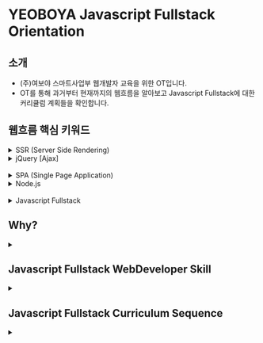# YEOBOYA Javascript Fullstack Orientation



## 소개
* (주)여보야 스마트사업부 웹개발자 교육을 위한 OT입니다.
* OT를 통해 과거부터 현재까지의 웹흐름을 알아보고 Javascript Fullstack에 대한 커리큘럼 계획들을 확인합니다.

## 웹흐름 핵심 키워드
<details><summary>SSR (Server Side Rendering)</summary>
  <p>
    
  * `db` + `SSR(php,jsp,asp)` + `script` + `css`
    
    * 과거부터 현재까지 많은 웹사이트들은 페이지를 이동할 때마다 서버에 페이지에 대한 요청을 하는 방식을 사용
    * 서버에서 렌더링을 마치고, Data가 결합된 HTML파일을 내려주는 방식
    * 페이지를 이동할 때마다 서버에 요청하여 페이지를 받아야 하기 때문에, 받아오는 시간동안 깜빡거리는 현상이 나타남
      
  </p>  
</details>   
<details><summary>jQuery [Ajax]</summary>
  <p>
    
  * `db` + `SSR(php,jsp,asp)` + `jQuery` + `css`
    * Write Less, Do More (적게 작성하고, 많은 것을 하자)
    * 웹사이트에 JavaScript를 쉽게 활용할 수 있도록 도와주는 Javascript Library
   
  * `Ajax`
    * Asynchronous Javascript And XML
    * XML에 기반으로 하여 서버와의 통신을 비동기 방식으로 연결함으로써 시스템 자원의 불필요한 시간낭비를 줄이고, JS 대화형 웹 Application을 구현한 기술
    
  </p>
</details>

<br> 

<details><summary>SPA (Single Page Application)</summary>
  <p>

  * `db` + `SSR(php,jsp,asp)` + `Vue` or `React` + `css`
    * 하나의 웹페이지로만 이루어진 사이트
    * 기본적으로는 `CSR` 목표
    * 장점
      * 사용자 친화적
      * 초기 렌더링 후 데이터만 받아오기 때문에, 상대적으로 서버 요청이 적음
      * Virtual Dom
      * 프론트 엔드와 백엔드 분리로 개발업무 분업화 및 협업이 용이
      * 개발이 상대적으로 효율적
    * 단점
      * 첫페이지 로딩속도가 느리다.
      * 첫페이지 로딩속도가 느리다..
      * 첫페이지 로딩속도가 느리다... 
      * `SEO` 문제  
    * SPA의 단점들을 해결위한 방법
      * 첫페이지는 SSR로 처리
      * 각 컨텐츠별로 라우팅되는 페이지를 SSR로 처리    
    
    <details><summary>CSR</summary>
      <p>

      * Client Side Rendering
      * 최초 요청시 HTML, CSS, Javascript 등 각종 리소스를 받아온다. 
      * 이후에는 서버에 데이터만 요청하고, Javascript로 뷰를 컨트롤 한다.
      * 초기 요청 때 SSR 보다 많은 리소스를 요청하기 때문에, 렌더링은 속도는 SSR이 더 빠르다.
      * 하지만 이후 다른 페이지로의 이동시에는 SSR 보다 빠른 페이지 전환 속도와 더 나은 사용자 경험을 제공한다.   
        
      </p>
    </details>       
    <details><summary>SEO</summary>
      <p>

      * Search Engine Optimization
      * CSR방식으로는 검색엔진에서 검색이 불가능 (구글제외)   
      </p>
    </details>       
    <details><summary>Vue.js</summary>
      <p>

      * 웹 개발을 단순화하고 정리하기 위해 개발된 Javascript Frontend Framework
      * 기존 웹개발자들을 위한 느낌이 강하다.
      * 점진적으로 채택 가능한 구조를 갖추고 있다.
      * 선언형 렌더링과 컴포넌트 구성에 초점을 두고 있다.
      * Single File Component
        
        웹의 뷰(view)를 구성하는 요소인 HTML, CSS, JavaScript 코드를 .vue 확장자를 가진 하나의 파일에 모두 정의하는 방식
        
        관리의 생산성을 높이고, 협업을 수월하게 한다는 장점
      * Html 기반 Template 구문
        
        개발한 프론트엔드 파일을 사용자가 볼 수 있도록 브라우저 화면에 렌더링하는 과정에 Template이란 문법을 사용
        
        이 Template을 구성하는 문법이 Html 기반으로 이뤄져 있어 배우기 쉽다.
      </p>
    </details>       
    <details><summary>React.js</summary>
      <p>

      * 웹 개발을 단순화하고 정리하기 위해 개발된 Javascript Frontend Framework
      * JSX 기반 Component
        
        JSX 코드로 Component를 작성하고 Component의 상태(State)를 변화시키지 않고 관리
        
        변화가 일어나면 Virtual DOM에 렌더링을 하고 기존의 DOM과 비교하여 변화가 일어난 곳만 업데이트
      </p>
    </details>       
    <details><summary>Vue.js 와 React.js 공통점</summary>
      <p>

      * 웹 UI를 작은 Component 단위로 구성 
        
        Component는 다른 프로젝트에서도 재사용할 수 있고, 컴포넌트 캡슐화와 확장이 가능해 개발이 유연해지는 장점이 있다.
      * Virtual DOM 방식을 통해 성능을 향상
        
        Virtual DOM은 실제 DOM 변화를 최소화 시켜주는 역할

        브라우저는 HTML 파일을 스크린에 보여주기 위해 DOM 노드 트리 생성 -> 렌더트리 생성 -> 레이아웃 -> 페인팅 과정을 통해 표현
        
        DOM 노드는 HTML의 각 엘리먼트와 연관되어 있기 때문에 HTML 파일에 30개의 변화가 생기면 DOM 노드가 변경되고 그 이후의 과정역시 30회 반복됨
        
        작은 변화에도 매우 복잡한 과정들이 다시 실행되기 때문에 DOM 변화가 잦을 경우 성능이 저하
        
        Virtual DOM은 뷰에 변화가 있다면, 그 변화가 실제 DOM에 적용되기 전에 Virtual DOM에 적용시키고 최종 결과만 실제 DOM에 전달
        
        따라서 30개의 변화가 있다면 Virtual DOM은 변화된 부분만 가려내어 실제 DOM에 전달하고 실제 DOM은 그 변화를 1회로 인식하여 단 한번의 렌더링 과정만 진행
      </p>
    </details>       
 
  </p>
</details>
<details><summary>Node.js</summary>
  <p>
    
  * Backend를 제어하고 처리가 가능한 Javascript Framework
  * 세션서버 또는 패킷서버등 다른용도로도 사용이 가능
  * 웹뿐만 아니라 IoT서비스같은 인베디드 시스템에도 이용이 
  * 장점
    * 비동기처리방식으로 결과값을 기다리지 않고 보다 다양한 요청을 처리할 수 있다.
    * 이벤트 루프를 기반으로하여 급격한 부하의 증가도 견딜 수 있다.
    * 대량의 요청을 동시에 효율적으로 처리 할 수 있다.
    * `Node.js`를 기반으로 한 다양한 라이브러리들이 존재  (`Express`, `Prettier`, `ESLint` 등등)
    * `npm` or `yarn`을 이용한 의존성 처리 및 관리의 용의
    <br>
    <details><summary>Express.js</summary>
      <p>
        
      * Node.js의 대표적인 웹서버 Framework
      </p>
    </details>    
    <details><summary>Prettier.js</summary>
      <p>
        
      * 코드 편집기에 직접 설치할 수있는 뛰어난 코드 포맷터
      * 협업시 모든 개발자가 동일한 코딩스타일을 만들도록 해준다.
      </p>
    </details>    
    <details><summary>ESLint.js</summary>
      <p>
        
      * 존재하지 않거나 사용되지 않는 변수, 이중 선언, 잘못된 코드 구성, 구문 오류 체크해준다.
      * AirBnb와 같은 기존 개발 스타일을 사용하거나 자신만의 규칙을 지정할 수 있다.
      </p>
    </details>    
    <details><summary>Npm</summary>
      <p>

      * Node Packaged Manager
      * Node.js에서 사용하는 패키지 관리자 툴
      * 온라인 데이터베이스로 이루어져 있으며 클라이언트를 통해 접근
      </p>
    </details>    
    <details><summary>Yarn</summary>
      <p>

      * FaceBook에서 개발한 자바스크립트의 새로운 패키지 매니저
      * npm보다 더욱 빠르게 패키지를 인스톨하는 방법과 의존성 관리를 다양한 디바이스에서 일관성 있게 할 수 있다.
      </p>
    </details>

  </p>
</details>

<br>

<details><summary>Javascript Fullstack</summary>
  <p>
    
  * `db` + `Nuxt` or `Next` + `css`  
  * `db` + `Express` + `Nuxt` or `Next` + `css`    
    
    * SSR with Hydration 기법
    * middleware 기능을 통한 `api`를 통해 `CRUD`를 처리
    * 장점  
      * Javascript로 Frontend를 넘어서 Backend까지 하나의 언어로 처리가능
    <details><summary>Nuxt.js</summary>
      <p>
        
      * Vue.js 베이스에 SSR처리기술을 더한 Framework
      * Vue 파일 쓰기 (*.vue)
      * 정적 파일 전송
      * ES6/ES7 지원
      * JS & CSS 코드 번들링 및 압축
      * <head> 요소 관리 (title, meta, 기타)
      * 모듈식 아키텍처 확장
      </p>
    </details> 
    <details><summary>Next.js</summary>
      <p>

      * React.js 베이스에 SSR처리기술을 더한 Framework
      * Single File Components
      * Global CSS
      * Typescript 지원
      </p>
    </details> 
    <details><summary>Nuxt.js 와 Next.js 공통점</summary>
      <p>

      * Hot Reload (저장시 자동 새로고침)
      * Automatic Routing (pages 폴더에 있는 파일은 자동으로 라우팅)
      * SPA(SSR) 단점을 극복하여 페이지 별로 소스코드가 존재
      * Code Splitting (코드 분할)
      </p>
    </details> 
    <details><summary>API</summary>
      <p>

      * Application Programming Interface
      * SPA에서 `CRUD`를 처리하고 제공
      </p>
    </details> 
    <details><summary>CRUD</summary>
      <p>

      * Create(생성), Read(읽기), Update(갱신), Delete(삭제)    
      </p>
    </details> 

  </p>
</details>

## Why?
<details><summary></summary>
  <p>
    
  * 시간과 비용 절약
  * 안정적이고 검증된 기술
  * Frontend, Backend 모두 사용가능
  </p>
</details>



## Javascript Fullstack WebDeveloper Skill
<details><summary></summary>
  <p>
    
  * ECMAScript
  * Node.js
  * Express.js or Koa.js
  * Vue.js or React.js
  * Nuxt.js or Next.js
  * Component Design Patterns
  * Type Checking (Typescript + Jsdoc)
  * Unit Test
  </p>
</details>
    
## Javascript Fullstack Curriculum Sequence
<details><summary></summary>
  <p>
    
  * [형상관리 시스템](./Quest00/README.md)
  * [HTML과 웹의 기초](./Quest01/README.md)
  * CSS의 기초와 응용
  * 자바스크립트와 DOM
  * OOP (Object-Oriented Programming) 객체지향프로그래밍
  * 인터넷의 이해
  * Node.js의 기초
  * 웹 API의 기초: REST와 CRUD
  * 서버와 클라이언트의 통신
  * 인증의 이해
  * RDB의 기초와 연결
  * 보안의 기초
  * 정적 분석: 타입스크립트와 린트 시스템
  * 자동화된 테스트
  * 컴포넌트 기반 개발
  * 번들링과 빌드 시스템
  * 배포 파이프라인
  * 서비스의 운영: 로깅과 모니터링
  * Vue.js
  * Nuxt.js
  * Express.js
  </p>
</details>    
